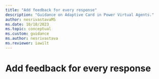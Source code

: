 ```yaml
---
title: "Add feedback for every response"
description: "Guidance on Adaptive Card in Power Virtual Agents."
author: nesrivastavaMS
ms.date: 10/18/2023
ms.topic: conceptual
ms.custom: guidance
ms.author: nesrivastava
ms.reviewer: iawilt
---
```

# Add feedback for every response 